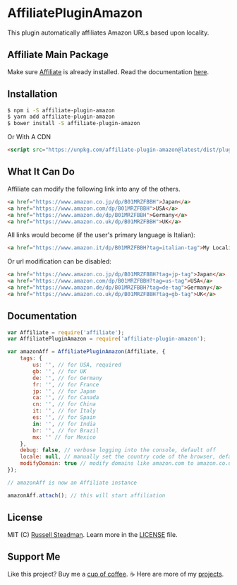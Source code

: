 # AffiliatePluginAmazon
This plugin automatically affiliates Amazon URLs based upon locality.

## Affiliate Main Package

Make sure [Affiliate](https://affiliate.js.org/) is already installed. Read the documentation [here](https://affiliate.js.org/).

## Installation

```bash
$ npm i -S affiliate-plugin-amazon
$ yarn add affiliate-plugin-amazon
$ bower install -S affiliate-plugin-amazon
```

Or With A CDN
```html
<script src="https://unpkg.com/affiliate-plugin-amazon@latest/dist/plugin.js"></script>
```

## What It Can Do

Affiliate can modify the following link into any of the others.
```html
<a href="https://www.amazon.co.jp/dp/B01MRZFBBH">Japan</a>
<a href="https://www.amazon.com/dp/B01MRZFBBH">USA</a>
<a href="https://www.amazon.de/dp/B01MRZFBBH">Germany</a>
<a href="https://www.amazon.co.uk/dp/B01MRZFBBH">UK</a>
```

All links would become (if the user's primary language is Italian):
```html
<a href="https://www.amazon.it/dp/B01MRZFBBH?tag=italian-tag">My Locality</a>
```

Or url modification can be disabled:
```html
<a href="https://www.amazon.co.jp/dp/B01MRZFBBH?tag=jp-tag">Japan</a>
<a href="https://www.amazon.com/dp/B01MRZFBBH?tag=us-tag">USA</a>
<a href="https://www.amazon.de/dp/B01MRZFBBH?tag=de-tag">Germany</a>
<a href="https://www.amazon.co.uk/dp/B01MRZFBBH?tag=gb-tag">UK</a>
```

## Documentation

```js
var Affiliate = require('affiliate'); 
var AffiliatePluginAmazon = require('affiliate-plugin-amazon'); 

var amazonAff = AffiliatePluginAmazon(Affiliate, {
    tags: {
        us: '', // for USA, required
        gb: '', // for UK
        de: '', // for Germany
        fr: '', // for France
        jp: '', // for Japan
        ca: '', // for Canada
        cn: '', // for China
        it: '', // for Italy
        es: '', // for Spain
        in: '', // for India
        br: '', // for Brazil
        mx: '' // for Mexico
    },
    debug: false, // verbose logging into the console, default off
    locale: null, // manually set the country code of the browser, default automatic
    modifyDomain: true // modify domains like amazon.com to amazon.co.uk based on locale, default on
});

// amazonAff is now an Affiliate instance

amazonAff.attach(); // this will start affiliation
```

## License

MIT (C) [Russell Steadman](https://teamtofu.github.io/contact). Learn more in the [LICENSE](https://github.com/teamtofu/affiliate-plugin-amazon/blob/master/LICENSE) file.

## Support Me

Like this project? Buy me a [cup of coffee](https://www.paypal.me/RussellSteadman/3). &#x2615; Here are more of my [projects](https://teamtofu.github.io/).